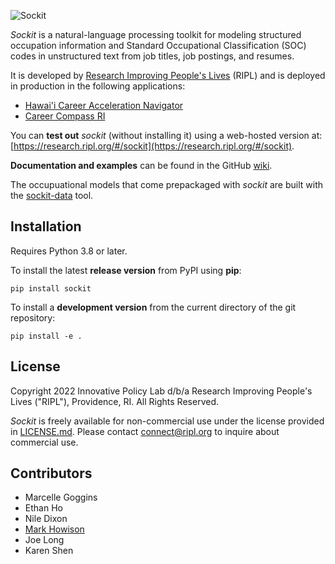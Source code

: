 ![Sockit](https://github.com/ripl-org/sockit/raw/main/sockit.png)

*Sockit* is a natural-language processing toolkit for modeling structured
occupation information and Standard Occupational Classification (SOC) codes
in unstructured text from job titles, job postings, and resumes.

It is developed by [Research Improving People's Lives](https://www.ripl.org)
(RIPL) and is deployed in production in the following applications:
* [Hawai'i Career Acceleration Navigator](https://hican.hawaii.gov)
* [Career Compass RI](https://recommendations.backtoworkri.com)

You can **test out** *sockit* (without installing it) using a web-hosted
version at:
[https://research.ripl.org/#/sockit](https://research.ripl.org/#/sockit).

**Documentation and examples** can be found in the GitHub
[wiki](https://github.com/ripl-org/sockit/wiki).

The occupuational models that come prepackaged with *sockit* are built with
the [sockit-data](https://github.com/ripl-org/sockit-data/) tool.

## Installation

Requires Python 3.8 or later.

To install the latest **release version** from PyPI using **pip**:

    pip install sockit

To install a **development version** from the current directory of the git
repository:

    pip install -e .

## License

Copyright 2022 Innovative Policy Lab d/b/a Research Improving People's Lives
("RIPL"), Providence, RI. All Rights Reserved.

*Sockit* is freely available for non-commercial use under the license provided
in [LICENSE.md](https://github.com/ripl-org/sockit/blob/main/LICENSE.md).
Please contact [connect@ripl.org](mailto:connect@ripl.org) to inquire about
commercial use.

## Contributors

* Marcelle Goggins
* Ethan Ho
* Nile Dixon
* [Mark Howison](https://mark.howison.org)
* Joe Long
* Karen Shen
